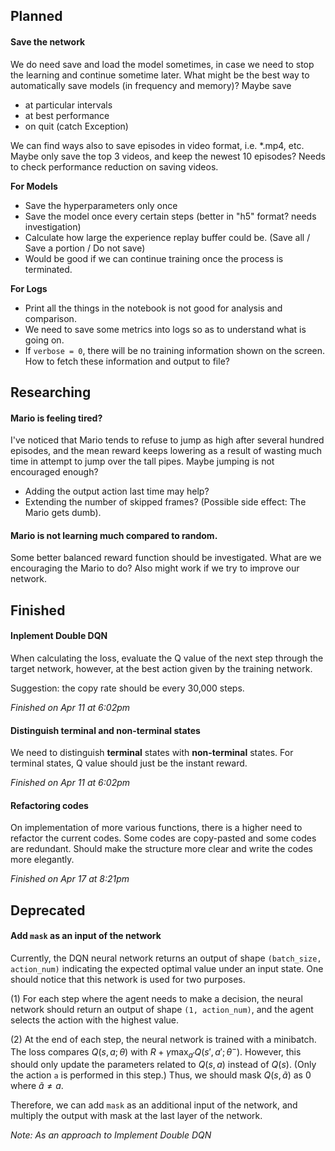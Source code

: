 ## Planned

#### Save the network
We do need save and load the model sometimes, in case we need to stop the learning and continue sometime later. What might be the best way to automatically save models (in frequency and memory)? Maybe save
- at particular intervals
- at best performance
- on quit (catch Exception)

We can find ways also to save episodes in video format, i.e. *.mp4, etc. Maybe only save the top 3 videos, and keep the newest 10 episodes? Needs to check performance reduction on saving videos.

**For Models**
- Save the hyperparameters only once
- Save the model once every certain steps (better in "h5" format? needs investigation)
- Calculate how large the experience replay buffer could be. (Save all / Save a portion / Do not save)
- Would be good if we can continue training once the process is terminated.

**For Logs**
- Print all the things in the notebook is not good for analysis and comparison.
- We need to save some metrics into logs so as to understand what is going on.
- If `verbose = 0`, there will be no training information shown on the screen. How to fetch these information and output to file?

## Researching
#### Mario is feeling tired?
I've noticed that Mario tends to refuse to jump as high after several hundred episodes, and the mean reward keeps lowering as a result of wasting much time in attempt to jump over the tall pipes. Maybe jumping is not encouraged enough? 

- Adding the output action last time may help?
- Extending the number of skipped frames? (Possible side effect: The Mario gets dumb).

#### Mario is not learning much compared to random.
Some better balanced reward function should be investigated. What are we encouraging the Mario to do?
Also might work if we try to improve our network.

## Finished
#### Inplement Double DQN
When calculating the loss, evaluate the Q value of the next step through the target network, however, at the best action given by the training network.

Suggestion: the copy rate should be every 30,000 steps.

*Finished on Apr 11 at 6:02pm*

#### Distinguish terminal and non-terminal states
We need to distinguish **terminal** states with **non-terminal** states. For terminal states, Q value should just be the instant reward.

*Finished on Apr 11 at 6:02pm*

#### Refactoring codes
On implementation of more various functions, there is a higher need to refactor the current codes. Some codes are copy-pasted and some codes are redundant. Should make the structure more clear and write the codes more elegantly.

*Finished on Apr 17 at 8:21pm*


## Deprecated

#### Add `mask` as an input of the network
Currently, the DQN neural network returns an output of shape `(batch_size, action_num)` indicating the expected optimal value under an input state. One should notice that this network is used for two purposes.

(1) For each step where the agent needs to make a decision, the neural network should return an output of shape `(1, action_num)`, and the agent selects the action with the highest value.

(2) At the end of each step, the neural network is trained with a minibatch. The loss compares $Q(s, a; \theta)$ with $R + \gamma \max_{a'}Q(s', a'; \theta^-)$. However, this should only update the parameters related to $Q(s, a)$ instead of $Q(s)$. (Only the action `a` is performed in this step.) Thus, we should mask $Q(s, \tilde{a})$ as 0 where $\tilde{a}\neq a$.

Therefore, we can add `mask` as an additional input of the network, and multiply the output with mask at the last layer of the network.

*Note: As an approach to Implement Double DQN*